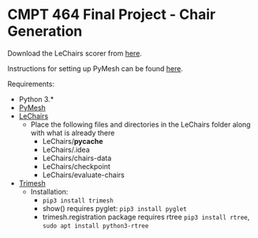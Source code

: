 # CMPT 464 Final Project - Chair Generation

Download the LeChairs scorer from [here](https://drive.google.com/file/d/19p7GjhSbcBYy6VUbuMHugcqD1tkQfl6-/view).

Instructions for setting up PyMesh can be found [here](settingUpPymesh.txt).

Requirements:
 - Python 3.*
 - [PyMesh](https://pymesh.readthedocs.io/en/latest/#)
 - [LeChairs](https://drive.google.com/file/d/19p7GjhSbcBYy6VUbuMHugcqD1tkQfl6-/view)
     - Place the following files and directories in the LeChairs folder along with what is already there
        - LeChairs/__pycache__
        - LeChairs/.idea
        - LeChairs/chairs-data
        - LeChairs/checkpoint
        - LeChairs/evaluate-chairs
 - [Trimesh](https://trimsh.org/trimesh.html#github-com-mikedh-trimesh)
 	 - Installation:
 	 	- `pip3 install trimesh`
 	 	- show() requires pyglet: `pip3 install pyglet`
 	 	- trimesh.registration package requires rtree `pip3 install rtree`, `sudo apt install python3-rtree`
